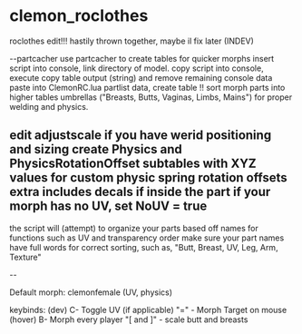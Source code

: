 # clemon_roclothes
roclothes edit!!!
hastily thrown together, maybe il fix later (INDEV)

--partcacher
use partcacher to create tables for quicker morphs
insert script into console, link directory of model.
copy script into console, execute
copy table output (string) and remove remaining console data
paste into ClemonRC.lua partlist data, create table
!! sort morph parts into higher tables umbrellas ("Breasts, Butts, Vaginas, Limbs, Mains") for proper welding and physics.

edit adjustscale if you have werid positioning and sizing
create Physics and PhysicsRotationOffset subtables with XYZ values for custom physic spring rotation offsets
extra includes decals if inside the part
if your morph has no UV, set NoUV = true
--


the script will (attempt) to organize your parts based off names for functions such as UV and transparency order
make sure your part names have full words for correct sorting, such as, "Butt, Breast, UV, Leg, Arm, Texture"

-- 

Default morph: clemonfemale (UV, physics)

keybinds: (dev)
C- Toggle UV (if applicable)
"=" - Morph Target on mouse (hover)
B- Morph every player
"[ and ]" - scale butt and breasts
